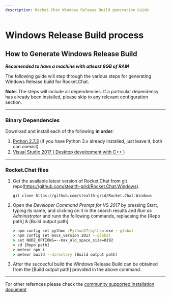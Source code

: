 ```yaml
---
description: Rocket.Chat Windows Release Build generation Guide
---
```


# Windows Release Build process



## How to Generate Windows Release Build 

***Recomended to have a machine with atleast 8GB of RAM***

The following guide will step through the various steps for generating Windows Release build for Rocket.Chat.

**Note**: The steps will include all dependencies. If a particular dependency has already been installed, please skip to any relevant configuration section.

---

### Binary Dependencies

Download and install each of the following **in order**:

1. [Python 2.7.3](https://www.python.org/ftp/python/2.7.3/python-2.7.3.msi) \(if you have Python 3.x already installed, just leave it, both can coexist\)
2. [Visual Studio 2017 ( Desktop development with C++ )](https://visualstudio.microsoft.com/vs/older-downloads/)

---

### Rocket.Chat files


1. Get the available latest version of Rocket.Chat from git repo(https://github.com/stealth-grid/Rocket.Chat.Windows).

    `git clone https://github.com/stealth-grid/Rocket.Chat.Windows`
2. Open the _Developer Command Prompt for VS 2017_ by pressing Start, typing its name, and clicking on it in the search results and _Run as Administrator_ and runn the following commands, replaceing the [Repo path] & [Build output path]
    ```cmd
    > npm config set python /Python27/python.exe --global
    > npm config set msvs_version 2017 --global
    > set NODE_OPTIONS=--max_old_space_size=8192
    > cd [Repo path]
    > meteor npm i
    > meteor build --directory [Build output path]
    ```
3. After the succecful build the Windows Release Build can be obtained from the [Build output path] provided in the above command.
 
---
For other refernces please check the [community supported installation document](https://docs.rocket.chat/installation/community-supported-installation/windows-server) 
